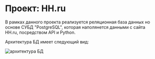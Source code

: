 # Проект: HH.ru

В рамках данного проекта реализуется реляционная база данных но основе СУБД "PostgreSQL", которая наполянется данными с сайта HH.ru, посредством API и Python.

Архитектура БД имеет следующий вид:

![архитектура БД](https://user-images.githubusercontent.com/123110865/233460105-7e5247c9-0077-422c-b0c3-7fddd16db7c6.png)
